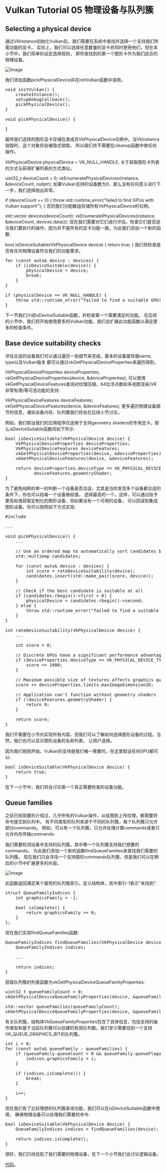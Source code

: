 # Vulkan Tutorial 05 物理设备与队列簇

## Selecting a physical device

通过VkInstance初始化Vulkan后，我们需要在系统中查找并选择一个支持我们所需功能的显卡。
实际上，我们可以选择任意数量的显卡并同时使用他们，但在本小节中，我们简单的设定选择规则，
即将查找到的第一个图形卡作为我们适合的物理设备。

 ![Image](pic/5_1.png)
 
我们添加函数pickPhysicalDevice并在initVulkan函数中调用。

<pre>
void initVulkan() {
    createInstance();
    setupDebugCallback();
    pickPhysicalDevice();
}

void pickPhysicalDevice() {

}
</pre>

最终我们选择的图形显卡存储在类成员VkPhysicalDevice句柄中。当VkInstance销毁时，这个对象将会被隐式销毁，
所以我们并不需要在cleanup函数中做任何操作。

VkPhysicalDevice physicalDevice = VK_NULL_HANDLE;
关于获取图形卡列表的方式与获得扩展列表的方式类似。

uint32_t deviceCount = 0;
vkEnumeratePhysicalDevices(instance, &deviceCount, nullptr);
如果Vulkan支持的设备数为0，那么没有任何意义进行下一步，我们选择抛出异常。

if (deviceCount == 0) {
    throw std::runtime_error("failed to find GPUs with Vulkan support!");
}
否则我们分配数组存储所有VkPhysicalDevice的句柄。

std::vector<VkPhysicalDevice> devices(deviceCount);
vkEnumeratePhysicalDevices(instance, &deviceCount, devices.data());
现在我们需要对它们进行评估，检查它们是否适合我们要执行的操作，因为并不是所有的显卡功能一致。为此我们添加一个新的函数:

bool isDeviceSuitable(VkPhysicalDevice device) {
    return true;
}
我们将检查是否有任何物理设备符合我们的功能需求。

<pre>
for (const auto& device : devices) {
    if (isDeviceSuitable(device)) {
        physicalDevice = device;
        break;
    }
}

if (physicalDevice == VK_NULL_HANDLE) {
    throw std::runtime_error("failed to find a suitable GPU!");
}
</pre>

下一节我们介绍isDeviceSuitable函数，并检查第一个需要满足的功能。
在后续的小节中，我们将开始使用更多的Vulkan功能，我们会扩展此功能函数以满足更多的检查条件。

## Base device suitability checks

评估合适的设备我们可以通过遍历一些细节来完成。基本的设备属性像name, type以及Vulkan版本
都可以通过vkGetPhysicalDeviceProperties来遍历得到。

VkPhysicalDeviceProperties deviceProperties;
vkGetPhysicalDeviceProperties(device, &deviceProperties);
可以使用vkGetPhysicalDeviceFeatures查询对纹理压缩，64位浮点数和多视图渲染(VR非常有用)等可选功能的支持:

VkPhysicalDeviceFeatures deviceFeatures;
vkGetPhysicalDeviceFeatures(device, &deviceFeatures);
更多遍历物理设备细节的信息，诸如设备内存、队列簇我们将会在后续小节讨论。

例如，我们假设我们的应用程序仅适用于支持geometry shaders的专用显卡。那么isDeviceSuitable函数将如下所示:

<pre>
bool isDeviceSuitable(VkPhysicalDevice device) {
    VkPhysicalDeviceProperties deviceProperties;
    VkPhysicalDeviceFeatures deviceFeatures;
    vkGetPhysicalDeviceProperties(device, &deviceProperties);
    vkGetPhysicalDeviceFeatures(device, &deviceFeatures);

    return deviceProperties.deviceType == VK_PHYSICAL_DEVICE_TYPE_DISCRETE_GPU &&
           deviceFeatures.geometryShader;
}
</pre>

为了避免纯粹的单一的判断一个设备是否合适，尤其是当你发现多个设备都合适的条件下，你也可以给每一个设备做权值，
选择最高的一个。这样，可以通过给予更高权值获取定制化的图形设备，但如果没有一个可用的设备，
可以回滚到集成图形设备。你可以按照如下方式实现:

<pre>
#include <map>

...

void pickPhysicalDevice() {
    ...

    // Use an ordered map to automatically sort candidates by increasing score
    std::multimap<int, VkPhysicalDevice> candidates;

    for (const auto& device : devices) {
        int score = rateDeviceSuitability(device);
        candidates.insert(std::make_pair(score, device));
    }

    // Check if the best candidate is suitable at all
    if (candidates.rbegin()->first > 0) {
        physicalDevice = candidates.rbegin()->second;
    } else {
        throw std::runtime_error("failed to find a suitable GPU!");
    }
}

int rateDeviceSuitability(VkPhysicalDevice device) {
    ...

    int score = 0;

    // Discrete GPUs have a significant performance advantage
    if (deviceProperties.deviceType == VK_PHYSICAL_DEVICE_TYPE_DISCRETE_GPU) {
        score += 1000;
    }

    // Maximum possible size of textures affects graphics quality
    score += deviceProperties.limits.maxImageDimension2D;

    // Application can't function without geometry shaders
    if (!deviceFeatures.geometryShader) {
        return 0;
    }

    return score;
}
</pre>

我们不需要在小节内实现所有内容，但我们可以了解如何选择图形设备的过程。当然，我们也可以显示图形设备的名称列表，
让用户选择。

 
因为我们刚刚开始，Vulkan的支持是我们唯一需要的，在这里假设任何GPU都可以:

<pre>
bool isDeviceSuitable(VkPhysicalDevice device) {
    return true;
}
</pre>

在下一小节中，我们将会讨论第一个真正需要检查的设备功能。

## Queue families
之前已经简要的介绍过，几乎所有的Vulkan操作，从绘图到上传纹理，都需要将命令提交到队列中。
有不同类型的队列来源于不同的队列簇，每个队列簇只允许部分commands。
例如，可以有一个队列簇，只允许处理计算commands或者只允许内存传输commands:


我们需要检测设备中支持的队列簇，其中哪一个队列簇支持我们想要的commands。
为此我们添加一个新的函数findQueueFamilies来查找我们需要的队列簇。
现在我们只会寻找一个支持图形commands队列簇，但是我们可以在稍后的小节中扩展更多的内容。

 ![Image](pic/5_2.png)

此函数返回满足某个属性的队列簇索引。定义结构体，其中索引-1表示"未找到":

<pre>
struct QueueFamilyIndices {
    int graphicsFamily = -1;

    bool isComplete() {
        return graphicsFamily >= 0;
    }
};
</pre>

现在我们实现findQueueFamilies函数:

<pre>
QueueFamilyIndices findQueueFamilies(VkPhysicalDevice device) {
    QueueFamilyIndices indices;

    ...

    return indices;
}
</pre>

获取队列簇的列表函数为vkGetPhysicalDeviceQueueFamilyProperties:

<pre>
uint32_t queueFamilyCount = 0;
vkGetPhysicalDeviceQueueFamilyProperties(device, &queueFamilyCount, nullptr);

std::vector<VkQueueFamilyProperties> queueFamilies(queueFamilyCount);
vkGetPhysicalDeviceQueueFamilyProperties(device, &queueFamilyCount, queueFamilies.data());
</pre>

有关队列簇，结构体VkQueueFamilyProperties包含了具体信息，包括支持的操作类型和基于当前队列簇可以创建的有效队列数。我们至少需要找到一个支持VK_QUEUE_GRAPHICS_BIT的队列簇。

<pre>
int i = 0;
for (const auto& queueFamily : queueFamilies) {
    if (queueFamily.queueCount > 0 && queueFamily.queueFlags & VK_QUEUE_GRAPHICS_BIT) {
        indices.graphicsFamily = i;
    }

    if (indices.isComplete()) {
        break;
    }

    i++;
}
</pre>

现在我们有了比较理想的队列簇查询功能，我们可以在isDeviceSuitable函数中使用，
确保物理设备可以处理我们需要的命令:

<pre>
bool isDeviceSuitable(VkPhysicalDevice device) {
    QueueFamilyIndices indices = findQueueFamilies(device);

    return indices.isComplete();
}
</pre>

很好，我们已经找到了我们需要的物理设备，在下一个小节我们会讨论逻辑设备。

[代码](src/05.cpp)。
